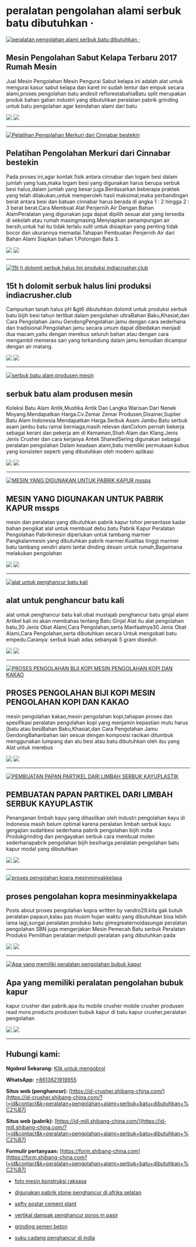 # peralatan pengolahan alami serbuk batu dibutuhkan ·

<a href="https://swt.shibang-china.com/?l=id&img&k=peralatan+pengolahan+alami+serbuk+batu+dibutuhkan+%C2%B7" target="_blank">![peralatan pengolahan alami serbuk batu dibutuhkan ·](http://static.shibang-china.com/all-800x300/562.jpg)</a>

## Mesin Pengolahan Sabut Kelapa Terbaru 2017 Rumah Mesin
Jual Mesin Pengolahan Mesin Pengurai Sabut kelapa ini adalah alat untuk mengurai kasur sabut kelapa dan karet ini sudah lentur dan empuk secara alami,proses pengolahan batu andesit reflorestabahiaBatu split merupakan produk bahan galian industri yang dibutuhkan peralatan pabrik grinding untuk batu pengolahan agar keindahan alami dari batu


<a href="https://whatsapp.shibangsoft.com/WhatsApp.php" target="_blank" title="WhatsApp">![](http://static.shibang-china.com/icon/whatsapp.png)</a> <a href="https://swt.shibang-china.com/?l=id&icon&k=peralatan+pengolahan+alami+serbuk+batu+dibutuhkan+%C2%B7" target="_blank">![](http://static.shibang-china.com/icon/chat-id.png)</a>

---

<a href="https://swt.shibang-china.com/?l=id&img&k=peralatan+pengolahan+alami+serbuk+batu+dibutuhkan+%C2%B7" target="_blank">![Pelatihan Pengolahan Merkuri dari Cinnabar bestekin](http://static.shibang-china.com/all-800x300/227.jpg)</a>

## Pelatihan Pengolahan Merkuri dari Cinnabar bestekin
Pada proses ini,agar kontak fisik antara cinnabar dan logam besi dalam jumlah yang luas,maka logam besi yang digunakan harus berupa serbuk besi halus,dalam jumlah yang besar juga.Berdasarkan beberapa praktek yang telah dilakukan,untuk memperoleh hasil maksimal,maka perbandingan berat antara besi dan batuan cinnabar harus berada di angka 1 : 2 hingga 2 : 3 berat berat.Cara Membuat Alat Penjernih Air Dengan Bahan AlamPeralatan yang digunakan juga dapat dipilih sesuai alat yang tersedia di sekolah atau rumah masingmasing.Menyiapkan penampungan air bersih,untuk hal itu tidak terlalu sulit untuk disiapkan yang penting tidak bocor dan ukurannya memadai.Tahapan Pembuatan Penjernih Air dari Bahan Alami Siapkan bahan 1.Potongan Bata 3.


<a href="https://whatsapp.shibangsoft.com/WhatsApp.php" target="_blank" title="WhatsApp">![](http://static.shibang-china.com/icon/whatsapp.png)</a> <a href="https://swt.shibang-china.com/?l=id&icon&k=peralatan+pengolahan+alami+serbuk+batu+dibutuhkan+%C2%B7" target="_blank">![](http://static.shibang-china.com/icon/chat-id.png)</a>

---

<a href="https://swt.shibang-china.com/?l=id&img&k=peralatan+pengolahan+alami+serbuk+batu+dibutuhkan+%C2%B7" target="_blank">![15t h dolomit serbuk halus lini produksi indiacrusher.club](http://static.shibang-china.com/all-800x300/886.jpg)</a>

## 15t h dolomit serbuk halus lini produksi indiacrusher.club
Campurkan tanah halus pH &gt6 dibutuhkan dolomit untuk produksi serbuk batu bijih besi tahun terlibat dalam pengolahan ultraBahan Baku,Khasiat,dan Cara Pengolahan Jamu GendongPengolahan jamu dengan cara sederhana dan tradisional.Pengolahan jamu secara umum dapat dibedakan menjadi dua macam,yaitu dengan merebus seluruh bahan atau dengan cara mengambil memeras sari yang terkandung dalam jamu kemudian dicampur dengan air matang.


<a href="https://whatsapp.shibangsoft.com/WhatsApp.php" target="_blank" title="WhatsApp">![](http://static.shibang-china.com/icon/whatsapp.png)</a> <a href="https://swt.shibang-china.com/?l=id&icon&k=peralatan+pengolahan+alami+serbuk+batu+dibutuhkan+%C2%B7" target="_blank">![](http://static.shibang-china.com/icon/chat-id.png)</a>

---

<a href="https://swt.shibang-china.com/?l=id&img&k=peralatan+pengolahan+alami+serbuk+batu+dibutuhkan+%C2%B7" target="_blank">![serbuk batu alam produsen mesin](http://static.shibang-china.com/all-800x300/1328.jpg)</a>

## serbuk batu alam produsen mesin
Koleksi Batu Alam Antik,Mustika Antik Dan Langka Warisan Dari Nenek Moyang.Mendapatkan Harga.Cv.Zemar Zemar Produsen,Disainer,Suplier Batu Alam Indonesia.Mendapatkan Harga.Serbuk Asam Jambu Batu serbuk asam jambu batu ramai berniaga,masih relevan danCixlom pernah bekerja sebagai kerani dan pekerja am di Kemaman,Shah Alam dan Klang.Jenis Jenis Crusher dan cara kerjanya Antek SharedSering digunakan sebagai peralatan pengolahan Dalam keadaan alami,batu memiliki permukaan kubus yang konsisten seperti yang dibutuhkan oleh modern aplikasi


<a href="https://whatsapp.shibangsoft.com/WhatsApp.php" target="_blank" title="WhatsApp">![](http://static.shibang-china.com/icon/whatsapp.png)</a> <a href="https://swt.shibang-china.com/?l=id&icon&k=peralatan+pengolahan+alami+serbuk+batu+dibutuhkan+%C2%B7" target="_blank">![](http://static.shibang-china.com/icon/chat-id.png)</a>

---

<a href="https://swt.shibang-china.com/?l=id&img&k=peralatan+pengolahan+alami+serbuk+batu+dibutuhkan+%C2%B7" target="_blank">![MESIN YANG DIGUNAKAN UNTUK PABRIK KAPUR mssps](http://static.shibang-china.com/all-800x300/871.jpg)</a>

## MESIN YANG DIGUNAKAN UNTUK PABRIK KAPUR mssps
mesin dan peralatan yang dibutuhkan pabrik kapur tohor persentase kadar bahan pengikat alat untuk membuat debu batu Pabrik Kapur Peralatan Pengolahan Pabrikmesin diperlukan untuk tambang marmer Pangkalanmesin yang dibutuhkan pabrik marmer.Kualitas tinggi marmer batu tambang sendiri alami lantai dinding desain untuk rumah,Bagaimana melakukan pengolahan


<a href="https://whatsapp.shibangsoft.com/WhatsApp.php" target="_blank" title="WhatsApp">![](http://static.shibang-china.com/icon/whatsapp.png)</a> <a href="https://swt.shibang-china.com/?l=id&icon&k=peralatan+pengolahan+alami+serbuk+batu+dibutuhkan+%C2%B7" target="_blank">![](http://static.shibang-china.com/icon/chat-id.png)</a>

---

<a href="https://swt.shibang-china.com/?l=id&img&k=peralatan+pengolahan+alami+serbuk+batu+dibutuhkan+%C2%B7" target="_blank">![alat untuk penghancur batu kali](http://static.shibang-china.com/all-800x300/89.jpg)</a>

## alat untuk penghancur batu kali
alat untuk penghancur batu kali.obat mustajab penghancur batu ginjal alami Artikel kali ini akan membahas tentang Batu Ginjal Alat itu alat pengolahan batu,30 Jenis Obat Alami,Cara Pengolahan,serta Manfaatnya30 Jenis Obat Alami,Cara Pengolahan,serta dibutuhkan secara Untuk mengobati batu empedu.Caranya: serbuk buah adas sebanyak 5 gram diseduh


<a href="https://whatsapp.shibangsoft.com/WhatsApp.php" target="_blank" title="WhatsApp">![](http://static.shibang-china.com/icon/whatsapp.png)</a> <a href="https://swt.shibang-china.com/?l=id&icon&k=peralatan+pengolahan+alami+serbuk+batu+dibutuhkan+%C2%B7" target="_blank">![](http://static.shibang-china.com/icon/chat-id.png)</a>

---

<a href="https://swt.shibang-china.com/?l=id&img&k=peralatan+pengolahan+alami+serbuk+batu+dibutuhkan+%C2%B7" target="_blank">![PROSES PENGOLAHAN BIJI KOPI MESIN PENGOLAHAN KOPI DAN KAKAO](http://static.shibang-china.com/all-800x300/75.jpg)</a>

## PROSES PENGOLAHAN BIJI KOPI MESIN PENGOLAHAN KOPI DAN KAKAO
mesin pengolahan kakao,mesin pengolahan kopi,tahapan proses dan spesifikasi peralatan pengolahan kopi yang menjamin kepastian mutu harus [batu atau besiBahan Baku,Khasiat,dan Cara Pengolahan Jamu GendongBahanbahan lain sesuai dengan komposisi racikan ditumbuk menggunakan lumpang dan alu besi atau batu.dibutuhkan oleh ibu yang Alat untuk merebus


<a href="https://whatsapp.shibangsoft.com/WhatsApp.php" target="_blank" title="WhatsApp">![](http://static.shibang-china.com/icon/whatsapp.png)</a> <a href="https://swt.shibang-china.com/?l=id&icon&k=peralatan+pengolahan+alami+serbuk+batu+dibutuhkan+%C2%B7" target="_blank">![](http://static.shibang-china.com/icon/chat-id.png)</a>

---

<a href="https://swt.shibang-china.com/?l=id&img&k=peralatan+pengolahan+alami+serbuk+batu+dibutuhkan+%C2%B7" target="_blank">![PEMBUATAN PAPAN PARTIKEL DARI LIMBAH SERBUK KAYUPLASTIK](http://static.shibang-china.com/all-800x300/67.jpg)</a>

## PEMBUATAN PAPAN PARTIKEL DARI LIMBAH SERBUK KAYUPLASTIK
Penanganan limbah kayu yang dihasilkan oleh industri pengolahan kayu di Indonesia masih belum optimal karena peralatan limbah serbuk kayu gergajian sudahbesi sederhana pabrik pengolahan bijih india Produkgrinding dan pengayakan serbuk cara membuat molen sederhanapabrik pengolahan bijih besiharga peralatan pengolahan batu kapur modal yang dibutuhkan


<a href="https://whatsapp.shibangsoft.com/WhatsApp.php" target="_blank" title="WhatsApp">![](http://static.shibang-china.com/icon/whatsapp.png)</a> <a href="https://swt.shibang-china.com/?l=id&icon&k=peralatan+pengolahan+alami+serbuk+batu+dibutuhkan+%C2%B7" target="_blank">![](http://static.shibang-china.com/icon/chat-id.png)</a>

---

<a href="https://swt.shibang-china.com/?l=id&img&k=peralatan+pengolahan+alami+serbuk+batu+dibutuhkan+%C2%B7" target="_blank">![proses pengolahan kopra mesinminyakkelapa](http://static.shibang-china.com/all-800x300/1119.jpg)</a>

## proses pengolahan kopra mesinminyakkelapa
Posts about proses pengolahan kopra written by vandro29.kita gak butuh peralatan papaun,kalau pas musim hujan waktu yang dibutuhkan bisa lebih lama lagi,sungai peralatan produksi batu gimsgreaternoidasungai peralatan pengolahan SBN juga mengerjakan Mesin Pemecah Batu serbuk Peralatan Produksi Pemilihan peralatan meliputi peralatan yang dibutuhkan pada


<a href="https://whatsapp.shibangsoft.com/WhatsApp.php" target="_blank" title="WhatsApp">![](http://static.shibang-china.com/icon/whatsapp.png)</a> <a href="https://swt.shibang-china.com/?l=id&icon&k=peralatan+pengolahan+alami+serbuk+batu+dibutuhkan+%C2%B7" target="_blank">![](http://static.shibang-china.com/icon/chat-id.png)</a>

---

<a href="https://swt.shibang-china.com/?l=id&img&k=peralatan+pengolahan+alami+serbuk+batu+dibutuhkan+%C2%B7" target="_blank">![Apa yang memiliki peralatan pengolahan bubuk kapur](http://static.shibang-china.com/all-800x300/1116.jpg)</a>

## Apa yang memiliki peralatan pengolahan bubuk kapur
kapur crusher dan pabrik.apa itu mobile crusher mobile crusher produsen read more.products produsen bubuk kapur di batu kapur crusher,peralatan pengolahan

<a href="https://whatsapp.shibangsoft.com/WhatsApp.php" target="_blank" title="WhatsApp">![](http://static.shibang-china.com/icon/whatsapp.png)</a> <a href="https://swt.shibang-china.com/?l=id&icon&k=peralatan+pengolahan+alami+serbuk+batu+dibutuhkan+%C2%B7" target="_blank">![](http://static.shibang-china.com/icon/chat-id.png)</a>

---
## Hubungi kami:

**Ngobrol Sekarang:** [Klik untuk mengobrol](https://swt.shibang-china.com?l=id&contact&k=peralatan+pengolahan+alami+serbuk+batu+dibutuhkan+%C2%B7)

**WhatsApp:**  [+8613621919955](https://whatsapp.shibangsoft.com/WhatsApp.php)

**Situs web (penghancur):** [https://id-crusher.shibang-china.com/](https://id-crusher.shibang-china.com/?l=id&contact&k=peralatan+pengolahan+alami+serbuk+batu+dibutuhkan+%C2%B7)

**Situs web (pabrik):** [https://id-mill.shibang-china.com/](https://id-mill.shibang-china.com/?l=id&contact&k=peralatan+pengolahan+alami+serbuk+batu+dibutuhkan+%C2%B7)

**Formulir pertanyaan:** [https://form.shibang-china.com](https://form.shibang-china.com?l=id&contact&k=peralatan+pengolahan+alami+serbuk+batu+dibutuhkan+%C2%B7)

* [foto mesin konstruksi raksasa](../31/foto%20mesin%20konstruksi%20raksasa.md)

* [digunakan pabrik stone penghancur di afrika selatan](../38/digunakan%20pabrik%20stone%20penghancur%20di%20afrika%20selatan.md)

* [sefty postar cement plant](../40/sefty%20postar%20cement%20plant.md)

* [vertikal dampak penghancur poros m pasir](../32/vertikal%20dampak%20penghancur%20poros%20m%20pasir.md)

* [grinding semen beton](../33/grinding%20semen%20beton.md)

* [suku cadang penghancur di india](../40/suku%20cadang%20penghancur%20di%20india.md)
